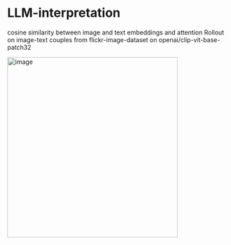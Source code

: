 # LLM-interpretation

cosine similarity between image and text embeddings and attention Rollout on image-text couples from flickr-image-dataset on openai/clip-vit-base-patch32

<img width="389" height="411" alt="image" src="https://github.com/user-attachments/assets/0b7d5159-1ec2-47b4-912b-9eff6d621857" />
